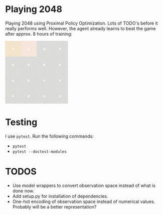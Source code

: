 Playing 2048
============
Playing 2048 using Proximal Policy Optimization. Lots of TODO's before
it really performs well. However, the agent already learns to beat the
game after approx. 8 hours of training:

![2048 Demo](videos/demo.gif)


Testing
=======
I use `pytest`. Run the following commands:
* `pytest`
* `pytest --doctest-modules`

TODOS
=====
* Use model wrappers to convert observation space instead of what is done now.
* Add setup.py for installation of dependencies.
* One-hot encoding of observation space instead of numerical values. 
  Probably will be a better representation?
